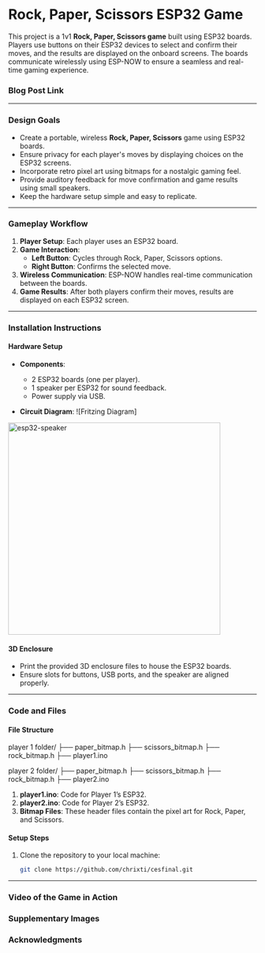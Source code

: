 # Rock, Paper, Scissors ESP32 Game

This project is a 1v1 **Rock, Paper, Scissors game** built using ESP32 boards. Players use buttons on their ESP32 devices to select and confirm their moves, and the results are displayed on the onboard screens. The boards communicate wirelessly using ESP-NOW to ensure a seamless and real-time gaming experience.

### **Blog Post Link**

---

### **Design Goals**

- Create a portable, wireless **Rock, Paper, Scissors** game using ESP32 boards.
- Ensure privacy for each player's moves by displaying choices on the ESP32 screens.
- Incorporate retro pixel art using bitmaps for a nostalgic gaming feel.
- Provide auditory feedback for move confirmation and game results using small speakers.
- Keep the hardware setup simple and easy to replicate.

---

### **Gameplay Workflow**

1. **Player Setup**: Each player uses an ESP32 board.
2. **Game Interaction**:
   - **Left Button**: Cycles through Rock, Paper, Scissors options.
   - **Right Button**: Confirms the selected move.
3. **Wireless Communication**: ESP-NOW handles real-time communication between the boards.
4. **Game Results**: After both players confirm their moves, results are displayed on each ESP32 screen.

---

### **Installation Instructions**

#### **Hardware Setup**
- **Components**:
  - 2 ESP32 boards (one per player).
  - 1 speaker per ESP32 for sound feedback.
  - Power supply via USB.
  
- **Circuit Diagram**:
![Fritzing Diagram]
<img width="430" alt="esp32-speaker" src="https://github.com/user-attachments/assets/3fd04f88-de25-4dcc-bb6b-5c91b9ad6140" />


#### **3D Enclosure**
- Print the provided 3D enclosure files to house the ESP32 boards.
- Ensure slots for buttons, USB ports, and the speaker are aligned properly.

---

### **Code and Files**

#### **File Structure**
player 1 folder/
├── paper_bitmap.h
├── scissors_bitmap.h
├── rock_bitmap.h
├── player1.ino

player 2 folder/
├── paper_bitmap.h
├── scissors_bitmap.h
├── rock_bitmap.h
├── player2.ino

1. **player1.ino**: Code for Player 1’s ESP32.
2. **player2.ino**: Code for Player 2’s ESP32.
3. **Bitmap Files**: These header files contain the pixel art for Rock, Paper, and Scissors.

#### **Setup Steps**
1. Clone the repository to your local machine:
   ```bash
   git clone https://github.com/chrixti/cesfinal.git

---

### **Video of the Game in Action**

### **Supplementary Images**

### **Acknowledgments**




